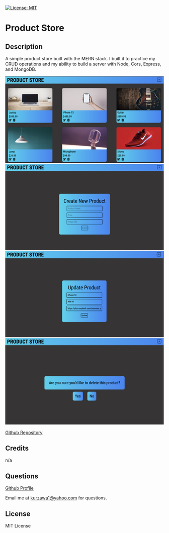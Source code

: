 [![License: MIT](https://img.shields.io/badge/License-MIT-yellow.svg)](https://opensource.org/licenses/MIT)
# Product Store

## Description
A simple product store built with the MERN stack.  I built it to practice my CRUD operations and my ability to build a server with Node, Cors, Express, and MongoDB.

![screenshot1](https://github.com/KKurzawa/MERN-CRASH-COURSE/blob/main/frontend/public/Screenshot1.png)
![screenshot2](https://github.com/KKurzawa/MERN-CRASH-COURSE/blob/main/frontend/public/Screenshot2.png)
![screenshot3](https://github.com/KKurzawa/MERN-CRASH-COURSE/blob/main/frontend/public/Screenshot3.png)
![screenshot4](https://github.com/KKurzawa/MERN-CRASH-COURSE/blob/main/frontend/public/Screenshot4.png)


[Github Repository](https://github.com/KKurzawa/MERN-CRASH-COURSE)

## Credits

n/a

## Questions

[Github Profile](https://github.com/KKurzawa)

Email me at kurzawa1@yahoo.com for questions.

## License

MIT License

